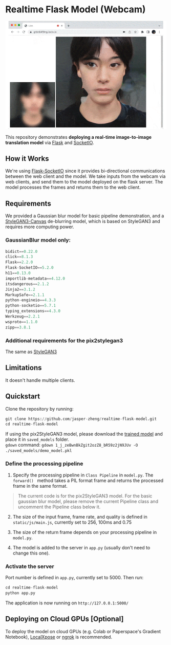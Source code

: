 # Realtime Flask Model (Webcam)  

![coverimg](/docs/realtime-flask.gif)   

This repository demonstrates **deploying a real-time image-to-image translation model** via [Flask](https://flask.palletsprojects.com/en/2.2.x/) and [SocketIO](https://socket.io/docs/v4/).

## How it Works  

We're using [Flask-SocketIO](https://flask-socketio.readthedocs.io/en/latest/) since it provides bi-directional communications between the web client and the model. We take inputs from the webcam via web clients, and send them to the model deployed on the flask server. The model processes the frames and returns them to the web client.  

## Requirements

We provided a Gaussian blur model for basic pipeline demonstration, and a [StyleGAN3-Canvas](https://github.com/jasper-zheng/StyleGAN-Canvas) de-blurring model, which is based on StyleGAN3 and requires more computing power.

### GaussianBlur model only:  

```python
bidict==0.22.0  
click==8.1.3
Flask==2.2.0
Flask-SocketIO==5.2.0
h11==0.13.0
importlib-metadata==4.12.0
itsdangerous==2.1.2
Jinja2==3.1.2
MarkupSafe==2.1.1
python-engineio==4.3.3
python-socketio==5.7.1
typing_extensions==4.3.0
Werkzeug==2.2.1
wsproto==1.1.0
zipp==3.8.1
```

### Additional requirements for the pix2stylegan3
The same as [StyleGAN3](https://github.com/NVlabs/stylegan3#requirements)  

## Limitations  
It doesn't handle multiple clients.

## Quickstart  

Clone the repository by running:
```python
git clone https://github.com/jasper-zheng/realtime-flask-model.git  
cd realtime-flask-model
```

If using the pix2StyleGAN3 model, please download the [trained model](https://drive.google.com/file/d/1_j_zeBwnBkZgit2ozZ8_bR59z2jN9JUv/view?usp=sharing) and place it in `saved_models` folder.  
`gdown` command: `gdown 1_j_zeBwnBkZgit2ozZ8_bR59z2jN9JUv -O ./saved_models/demo_model.pkl`   


### Define the processing pipeline  

1. Specify the processing pipeline in `Class Pipeline` in `model.py`. The `forward() ` method takes a PIL format frame and returns the processed frame in the same format.

> The current code is for the pix2StyleGAN3 model. For the basic gaussian blur model, please remove the current Pipeline class and uncomment the Pipeline class below it.

2. The size of the input frame, frame rate, and quality is defined in `static/js/main.js`, currently set to 256, 100ms and 0.75  

3. The size of the return frame depends on your processing pipeline in `model.py`.  

4. The model is added to the server in `app.py` (usually don't need to change this one).  

### Activate the server   

Port number is defined in `app.py`, currently set to 5000. Then run:   

```python   
cd realtime-flask-model
python app.py
```

The application is now running on `http://127.0.0.1:5000/`   


## Deploying on Cloud GPUs [Optional]  
To deploy the model on cloud GPUs (e.g. Colab or Paperspace's Gradient Notebook), [LocalXpose](https://localxpose.io/docs/) or [ngrok](https://ngrok.com/docs) is recommended.
